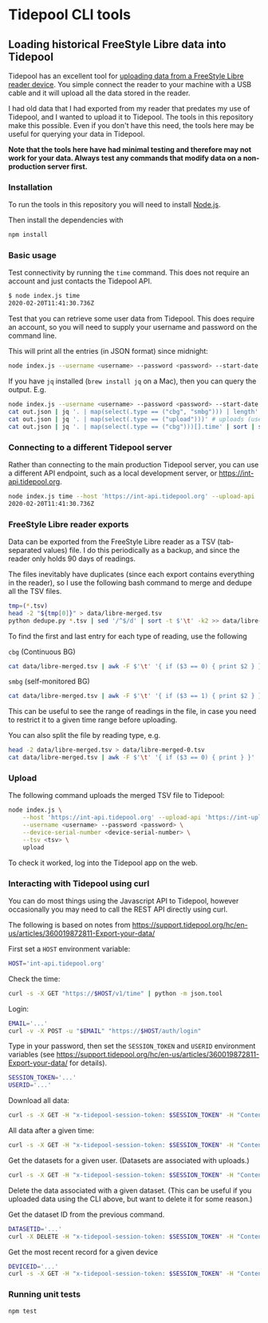 
# Tidepool CLI tools

## Loading historical FreeStyle Libre data into Tidepool

Tidepool has an excellent tool for [uploading data from a FreeStyle Libre reader device](https://support.tidepool.org/hc/en-us/articles/360029685031-Uploading-your-Abbott-FreeStyle-Libre). You simple connect the reader to your machine with a USB cable and it will upload all the data stored in the reader.

I had old data that I had exported from my reader that predates my use of Tidepool, and I wanted to upload it to Tidepool. The tools in this repository make this possible. Even if you don't have this need, the tools here may be useful for querying your data in Tidepool.

__Note that the tools here have had minimal testing and therefore may not work for your data. Always test any commands that modify data on a non-production server first.__

### Installation

To run the tools in this repository you will need to install [Node.js](https://nodejs.org/).

Then install the dependencies with

```bash
npm install
```

### Basic usage

Test connectivity by running the `time` command. This does not require an account and just contacts the Tidepool API.

```bash
$ node index.js time
2020-02-20T11:41:30.736Z
```

Test that you can retrieve some user data from Tidepool. This does require an account, so you will need to supply your username and password on the command line.

This will print all the entries (in JSON format) since midnight:

```bash
node index.js --username <username> --password <password> --start-date $(date '+%Y-%m-%dT00:00:00.000Z') show
```

If you have `jq` installed (`brew install jq` on a Mac), then you can query the output. E.g. 

```bash
node index.js --username <username> --password <password> --start-date $(date '+%Y-%m-%dT00:00:00.000Z') show > out.json
cat out.json | jq '. | map(select(.type == ("cbg", "smbg"))) | length' # number of BG readings
cat out.json | jq '. | map(select(.type == ("upload")))' # uploads (useful for getting dataset IDs)
cat out.json | jq '. | map(select(.type == ("cbg")))[].time' | sort | sed -n '1p;$p' # find time of first and last CBG reading
```

### Connecting to a different Tidepool server

Rather than connecting to the main production Tidepool server, you can use a different API endpoint, such as a local development server, or https://int-api.tidepool.org.

```bash
node index.js time --host 'https://int-api.tidepool.org' --upload-api 'https://int-uploads.tidepool.org' --data-host 'https://int-api.tidepool.org'
2020-02-20T11:41:30.736Z
```

### FreeStyle Libre reader exports

Data can be exported from the FreeStyle Libre reader as a TSV (tab-separated values) file. I do this periodically as a backup, and since the reader only holds 90 days of readings.

The files inevitably have duplicates (since each export contains everything in the reader), so I use the following bash command to merge and dedupe all the TSV files.

```bash
tmp=(*.tsv)
head -2 "${tmp[0]}" > data/libre-merged.tsv
python dedupe.py *.tsv | sed '/^$/d' | sort -t $'\t' -k2 >> data/libre-merged.tsv
```

To find the first and last entry for each type of reading, use the following

`cbg` (Continuous BG)
```bash
cat data/libre-merged.tsv | awk -F $'\t' '{ if ($3 == 0) { print $2 } }' | sort | sed -n '1p;$p'
```

`smbg` (self-monitored BG)
```bash
cat data/libre-merged.tsv | awk -F $'\t' '{ if ($3 == 1) { print $2 } }' | sort | sed -n '1p;$p'
```

This can be useful to see the range of readings in the file, in case you need to restrict it to a given time range before uploading.

You can also split the file by reading type, e.g.

```bash
head -2 data/libre-merged.tsv > data/libre-merged-0.tsv
cat data/libre-merged.tsv | awk -F $'\t' '{ if ($3 == 0) { print } }' | sort -t $'\t' -k2 >> data/libre-merged-0.tsv
```

### Upload

The following command uploads the merged TSV file to Tidepool:

```bash
node index.js \
    --host 'https://int-api.tidepool.org' --upload-api 'https://int-uploads.tidepool.org' --data-host 'https://int-api.tidepool.org' \
    --username <username> --password <password> \
    --device-serial-number <device-serial-number> \
    --tsv <tsv> \
    upload
```

To check it worked, log into the Tidepool app on the web.

### Interacting with Tidepool using curl

You can do most things using the Javascript API to Tidepool, however occasionally you may need to call the REST API directly using curl.

The following is based on notes from https://support.tidepool.org/hc/en-us/articles/360019872811-Export-your-data/

First set a `HOST` environment variable:

```bash
HOST='int-api.tidepool.org'
```

Check the time:

```bash
curl -s -X GET "https://$HOST/v1/time" | python -m json.tool
```

Login:

```bash
EMAIL='...'
curl -v -X POST -u "$EMAIL" "https://$HOST/auth/login"
```

Type in your password, then set the `SESSION_TOKEN` and `USERID` environment variables (see https://support.tidepool.org/hc/en-us/articles/360019872811-Export-your-data/ for details).

```bash
SESSION_TOKEN='...'
USERID='...'
```

Download all data:

```bash
curl -s -X GET -H "x-tidepool-session-token: $SESSION_TOKEN" -H "Content-Type: application/json" "https://$HOST/data/$USERID" > data_download.json
```

All data after a given time:

```bash
curl -s -X GET -H "x-tidepool-session-token: $SESSION_TOKEN" -H "Content-Type: application/json" "https://$HOST/data/$USERID?startDate=2020-01-01T00:00:00.000Z" > data_download.json
```

Get the datasets for a given user. (Datasets are associated with uploads.)

```bash
curl -s -X GET -H "x-tidepool-session-token: $SESSION_TOKEN" -H "Content-Type: application/json" "https://$HOST/v1/users/$USERID/data_sets" | python -m json.tool
```

Delete the data associated with a given dataset. (This can be useful if you uploaded data using the CLI above, but want to delete it for some reason.)

Get the dataset ID from the previous command.

```bash
DATASETID='...'
curl -X DELETE -H "x-tidepool-session-token: $SESSION_TOKEN" -H "Content-Type: application/json" "https://$HOST/v1/datasets/$DATASETID"
```

Get the most recent record for a given device

```bash
DEVICEID='...'
curl -s -X GET -H "x-tidepool-session-token: $SESSION_TOKEN" -H "Content-Type: application/json" "https://$HOST/v1/users/$USERID/data_sets?deviceId=$DEVICEID&size=1" | python -m json.tool
```

### Running unit tests

```bash
npm test
```
